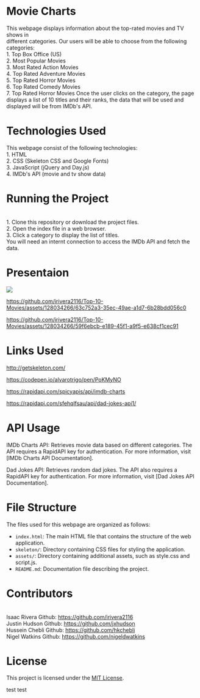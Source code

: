 # Movie Charts
This webpage displays information about the top-rated movies and TV shows in <br> different categories. Our users will be able to choose from the following categories:
<br>1. Top Box Office (US)
<br>2. Most Popular Movies
<br>3. Most Rated Action Movies
<br>4. Top Rated Adventure Movies
<br>5. Top Rated Horror Movies
<br>6. Top Rated Comedy Movies
<br>7. Top Rated Horror Movies
Once the user clicks on the category, the page displays a list of 10 titles and their ranks, the data that will be used and displayed will be from IMDb's API.


# Technologies Used
This webpage consist of the following technologies:
<br>1. HTML
<br>2. CSS (Skeleton CSS and Google Fonts)
<br>3. JavaScript (jQuery and Day.js)
<br>4. IMDb's API (movie and tv show data)

# Running the Project
<br>1. Clone this repository or download the project files.
<br>2. Open the index file in a web browser.
<br>3. Click a category to display the list of titles.
<br> You will need an internt connection to access the IMDb API and fetch the data.


# Presentaion
<img src="./assets/presentation.gif"/>


https://github.com/irivera2116/Top-10-Movies/assets/128034266/63c752a3-35ec-49ae-a1d7-6b28bdd056c0



https://github.com/irivera2116/Top-10-Movies/assets/128034266/59f6ebcb-e189-45f1-a9f5-e638cf1cec91





# Links Used

http://getskeleton.com/

https://codepen.io/alvarotrigo/pen/PoKMyNO 

https://rapidapi.com/spicyapis/api/imdb-charts

https://rapidapi.com/sfehqlfsau/api/dad-jokes-api1/


# API Usage



IMDb Charts API: Retrieves movie data based on different categories. The API requires a RapidAPI key for authentication. For more information, visit [IMDb Charts API Documentation].

Dad Jokes API: Retrieves random dad jokes. The API also requires a RapidAPI key for authentication. For more information, visit [Dad Jokes API Documentation].


# File Structure

The files used for this webpage are organized as follows:

- `index.html`: The main HTML file that contains the structure of the web application.
- `skeleton/`: Directory containing CSS files for styling the application.
- `assets/`: Directory containing additional assets, such as style.css and script.js.
- `README.md`: Documentation file describing the project.

# Contributors 
<br>Isaac Rivera Github: https://github.com/irivera2116
<br>Justin Hudson Github: https://github.com/jxhudson
<br>Hussein Chebli Github: https://github.com/hkchebli 
<br>Nigel Watkins Github: https://github.com/nigeldwatkins

# License

This project is licensed under the [MIT License](https://opensource.org/licenses/MIT).


test test